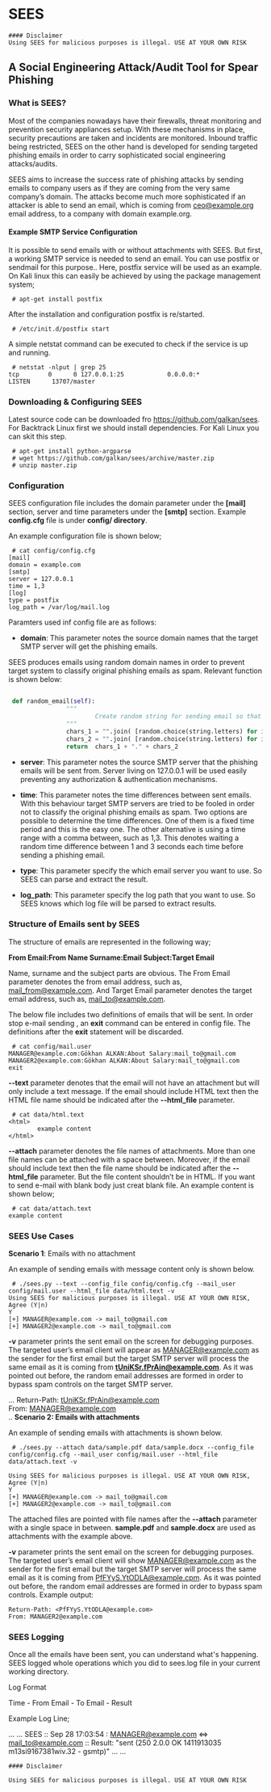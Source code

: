 SEES
====

```
#### Disclaimer
Using SEES for malicious purposes is illegal. USE AT YOUR OWN RISK
```

## A Social Engineering Attack/Audit Tool for Spear Phishing

### What is SEES?

 Most of the companies nowadays have their firewalls, threat monitoring and prevention security appliances setup. With these mechanisms in place, security precautions are taken and incidents are monitored. Inbound traffic being restricted, SEES on the other hand is developed for sending targeted phishing emails in order to carry sophisticated social engineering attacks/audits.

 SEES aims to increase the success rate of phishing attacks by sending emails to company users as if they are coming from the very same company’s domain. The attacks become much more sophisticated if an attacker is able to send an email, which is coming from ceo@example.org email address, to a company with domain example.org. 

#### Example SMTP Service Configuration

 It is possible to send emails with or without attachments with SEES. But first, a working SMTP service is needed to send an email. You can use postfix or sendmail for this purpose.. Here, postfix service will be used as an example. On Kali linux this can easily be achieved by using the package management system; 

```
 # apt-get install postfix
```


 After the installation and configuration postfix is re/started.

```
 # /etc/init.d/postfix start
```

 A simple netstat command can be executed to check if the service is up and running.

```
 # netstat -nlput | grep 25  
tcp        0      0 127.0.0.1:25            0.0.0.0:*               LISTEN      13707/master
```

### Downloading & Configuring SEES

Latest source code can be downloaded fro https://github.com/galkan/sees. 
For Backtrack Linux first we should install dependencies. For Kali Linux you can skit this step.

```
 # apt-get install python-argparse  
 # wget https://github.com/galkan/sees/archive/master.zip  
 # unzip master.zip  
```

### Configuration

 SEES configuration file includes the domain parameter under the **[mail]** section, server and time parameters under the **[smtp]** section. Example **config.cfg** file is under **config/ directory**.


 An example configuration file is shown below;

```
 # cat config/config.cfg  
[mail]  
domain = example.com  
[smtp]  
server = 127.0.0.1  
time = 1,3  
[log]
type = postfix
log_path = /var/log/mail.log
```

Paramters used inf config file are as follows:  
 - **domain**: This parameter notes the source domain names that the target SMTP server will get the phishing emails. 

 SEES produces emails using random domain names in order to prevent target system to classify original phishing emails as spam. Relevant function is shown below:  
```python

 def random_email(self):
                """
                        Create random string for sending email so that target email server doesn't recognize that this is a spam email ...
                """
                chars_1 = "".join( [random.choice(string.letters) for i in xrange(self.num1)] )
                chars_2 = "".join( [random.choice(string.letters) for i in xrange(self.num2)] )
                return  chars_1 + "." + chars_2
```

 - **server**: This parameter notes the source SMTP server that the phishing emails will be sent from. Server living on 127.0.0.1 will be used easily preventing any authorization & authentication mechanisms.

 - **time**: This parameter notes the time differences between sent emails. With this behaviour target SMTP servers are tried to be fooled in order not to classify the original phishing emails as spam. Two options are possible to determine the time differences. One of them is a fixed time period and this is the easy one. The other alternative is using a time range with a comma between, such as 1,3. This denotes waiting a random time difference between 1 and 3 seconds each time before sending a  phishing email.

 - **type**: This parameter specify the which email server you want to use. So SEES can parse and extract the result.
 - **log_path**: This parameter specify the log path that you want to use. So SEES knows which log file will be parsed to extract results. 
 
### Structure of Emails sent by SEES

 The structure of emails are represented in the following way;

 **From Email:From Name Surname:Email Subject:Target Email**

 Name, surname and the subject parts are obvious. The From Email parameter denotes the from email address, such as, mail_from@example.com. And Target Email parameter denotes the target email address, such as, mail_to@example.com.

 The below file includes two definitions of emails that will be sent. In order stop e-mail sending , an **exit**  command can be entered in config file. The definitions after the **exit** statement will be discarded.

```
 # cat config/mail.user  
MANAGER@example.com:Gökhan ALKAN:About Salary:mail_to@gmail.com  
MANAGER2@example.com:Gökhan ALKAN:About Salary:mail_to@gmail.com  
exit  
```

 **--text** parameter denotes that the email will not have an attachment but will only include a text message. If the email should include HTML text then the HTML file name should be indicated after the **--html_file** parameter.

```
 # cat data/html.text  
<html>  
        example content  
</html>  
```

 **--attach** parameter denotes the file names of attachments. More than one file names can be attached with a space between. Moreover, if the email should include text then the file name should be indicated after the **--html_file** parameter. But the file content shouldn’t be in HTML. If you want to send e-mail with blank body just creat blank file. An example content is shown below;  

```
 # cat data/attach.text  
example content
```

### SEES Use Cases

 **Scenario 1**: Emails with no attachment

 An example of sending emails with message content only is shown below.

```
 # ./sees.py --text --config_file config/config.cfg --mail_user config/mail.user --html_file data/html.text -v  
Using SEES for malicious purposes is illegal. USE AT YOUR OWN RISK, Agree (Y|n)  
Y  
[+] MANAGER@example.com -> mail_to@gmail.com  
[+] MANAGER2@example.com -> mail_to@gmail.com  
```


 **-v** parameter prints the sent email on the screen for debugging purposes. The targeted user’s  email client will appear as MANAGER@example.com as the sender for the first email but the target SMTP server will process the same email as it is coming from **tUniKSr.fPrAin@example.com**. As it was pointed out before, the random email addresses are formed in order to bypass spam controls on the target SMTP server.  

 ...
Return-Path: <tUniKSr.fPrAin@example.com>  
From: MANAGER@example.com  
..
**Scenario 2: Emails with attachments**

 An example of sending emails with attachments is shown below.  
```
 # ./sees.py --attach data/sample.pdf data/sample.docx --config_file config/config.cfg --mail_user config/mail.user --html_file data/attach.text -v  

Using SEES for malicious purposes is illegal. USE AT YOUR OWN RISK, Agree (Y|n)  
Y  
[+] MANAGER@example.com -> mail_to@gmail.com  
[+] MANAGER2@example.com -> mail_to@gmail.com  
```


 The attached files are pointed with file names after the **--attach** parameter with a single space in between. **sample.pdf** and **sample.docx** are used as attachments with the example above.

 **-v** parameter prints the sent email on the screen for debugging purposes. The targeted user’s  email client will show MANAGER@example.com as the sender for the first email but the target SMTP server will process the same email as it is coming from PfFYyS.YtODLA@example.cpm. As it was pointed out before, the random email addresses are formed in order to bypass spam controls.  Example output:  

```
Return-Path: <PfFYyS.YtODLA@example.com>  
From: MANAGER2@example.com
```  

### SEES Logging

Once all the emails have been sent, you can understand what's happening. SEES logged whole operations which you did to sees.log file in your current working directory.

Log Format

Time - From Email - To Email - Result


Example Log Line;

...
...
SEES :: Sep 28 17:03:54 : MANAGER@example.com <=> mail_to@example.com :: Result: "sent (250 2.0.0 OK 1411913035 m13si9167381wiv.32 - gsmtp)"
...
...


```
#### Disclaimer

Using SEES for malicious purposes is illegal. USE AT YOUR OWN RISK
``` 
 
